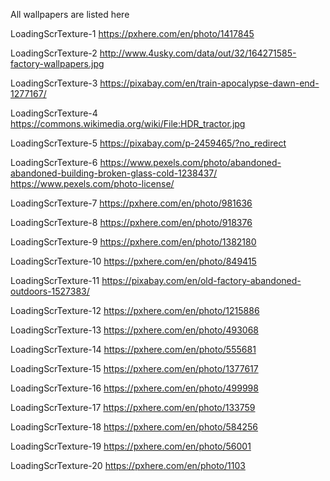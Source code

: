 All wallpapers are listed here


LoadingScrTexture-1
https://pxhere.com/en/photo/1417845

LoadingScrTexture-2
http://www.4usky.com/data/out/32/164271585-factory-wallpapers.jpg

LoadingScrTexture-3
https://pixabay.com/en/train-apocalypse-dawn-end-1277167/

LoadingScrTexture-4
https://commons.wikimedia.org/wiki/File:HDR_tractor.jpg

LoadingScrTexture-5
https://pixabay.com/p-2459465/?no_redirect


LoadingScrTexture-6
https://www.pexels.com/photo/abandoned-abandoned-building-broken-glass-cold-1238437/
https://www.pexels.com/photo-license/

LoadingScrTexture-7
https://pxhere.com/en/photo/981636

LoadingScrTexture-8
https://pxhere.com/en/photo/918376

LoadingScrTexture-9
https://pxhere.com/en/photo/1382180

LoadingScrTexture-10
https://pxhere.com/en/photo/849415

LoadingScrTexture-11
https://pixabay.com/en/old-factory-abandoned-outdoors-1527383/

LoadingScrTexture-12
https://pxhere.com/en/photo/1215886

LoadingScrTexture-13
https://pxhere.com/en/photo/493068

LoadingScrTexture-14
https://pxhere.com/en/photo/555681

LoadingScrTexture-15
https://pxhere.com/en/photo/1377617

LoadingScrTexture-16
https://pxhere.com/en/photo/499998

LoadingScrTexture-17
https://pxhere.com/en/photo/133759

LoadingScrTexture-18
https://pxhere.com/en/photo/584256

LoadingScrTexture-19
https://pxhere.com/en/photo/56001

LoadingScrTexture-20
https://pxhere.com/en/photo/1103

